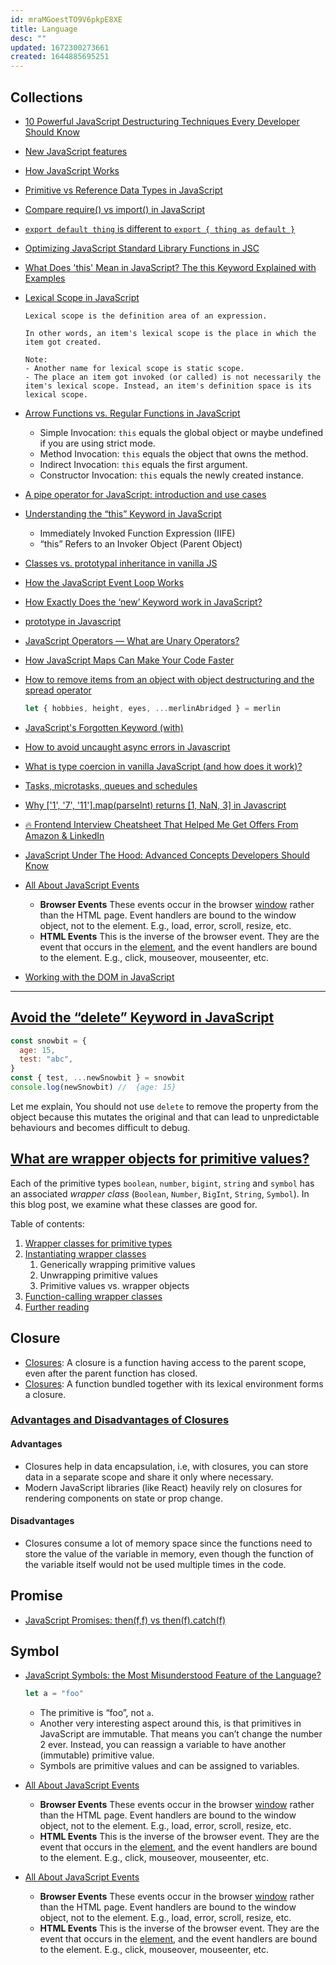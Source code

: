 ```yaml
---
id: mraMGoestTO9V6pkpE8XE
title: Language
desc: ""
updated: 1672300273661
created: 1644885695251
---
```


## Collections

- [10 Powerful JavaScript Destructuring Techniques Every Developer Should Know](https://javascript.plainenglish.io/10-powerful-javascript-destructuring-techniques-every-developer-should-know-15ae06818bb6)
- [New JavaScript features](https://exploringjs.com/impatient-js/ch_new-javascript-features.html)
- [How JavaScript Works](https://blog.devgenius.io/how-javascript-works-behind-the-scenes-88c546173f32)
- [Primitive vs Reference Data Types in JavaScript](https://www.freecodecamp.org/news/primitive-vs-reference-data-types-in-javascript/)
- [Compare require() vs import() in JavaScript](https://javascript.plainenglish.io/require-vs-import-in-js-82a7a47671f)
- [`export default thing` is different to `export { thing as default }`](https://jakearchibald.com/2021/export-default-thing-vs-thing-as-default/)
- [Optimizing JavaScript Standard Library Functions in JSC](https://webkit.org/blog/11934/optimizing-javascript-standard-library-functions-in-jsc/)
- [What Does 'this' Mean in JavaScript? The this Keyword Explained with Examples](https://www.freecodecamp.org/news/what-is-this-in-javascript/)
- [Lexical Scope in JavaScript](https://www.freecodecamp.org/news/javascript-lexical-scope-tutorial/)

  ```text
  Lexical scope is the definition area of an expression.

  In other words, an item's lexical scope is the place in which the item got created.

  Note:
  - Another name for lexical scope is static scope.
  - The place an item got invoked (or called) is not necessarily the item's lexical scope. Instead, an item's definition space is its lexical scope.
  ```

- [Arrow Functions vs. Regular Functions in JavaScript](https://blog.bitsrc.io/arrow-functions-vs-regular-functions-in-javascript-458ccd863bc1)
  - Simple Invocation: `this` equals the global object or maybe undefined if you are using strict mode.
  - Method Invocation: `this` equals the object that owns the method.
  - Indirect Invocation: `this` equals the first argument.
  - Constructor Invocation: `this` equals the newly created instance.
- [A pipe operator for JavaScript: introduction and use cases](https://2ality.com/2022/01/pipe-operator.html)
- [Understanding the “this” Keyword in JavaScript](https://betterprogramming.pub/understanding-the-this-keyword-in-javascript-cb76d4c7c5e8)
  - Immediately Invoked Function Expression (IIFE)
  - “this” Refers to an Invoker Object (Parent Object)
- [Classes vs. prototypal inheritance in vanilla JS](https://gomakethings.com/classes-vs.-prototypal-inheritance-in-vanilla-js/)
- [How the JavaScript Event Loop Works](https://javascript.plainenglish.io/what-is-the-javascript-event-loop-84d21ef276ee)
- [How Exactly Does the ‘new’ Keyword work in JavaScript?](https://javascript.plainenglish.io/how-exactly-new-keyword-works-in-javascript-af3abf238f8a)
- [prototype in Javascript](https://javascript.plainenglish.io/deep-understanding-of-prototypes-in-javascript-367a81f98847)
- [JavaScript Operators — What are Unary Operators?](https://javascript.plainenglish.io/javascript-operators-unary-operators-e9d33c94db5c)
- [How JavaScript Maps Can Make Your Code Faster](https://medium.com/@bretcameron/how-javascript-maps-can-make-your-code-faster-90f56bf61d9d)
- [How to remove items from an object with object destructuring and the spread operator](https://gomakethings.com/how-to-remove-items-from-an-object-with-object-destructuring-and-the-spread-operator/)
  ```javascript
  let { hobbies, height, eyes, ...merlinAbridged } = merlin
  ```
- [JavaScript's Forgotten Keyword (with)](https://dev.to/mistval/javascript-s-forgotten-keyword-with-48id)
- [How to avoid uncaught async errors in Javascript](https://advancedweb.hu/how-to-avoid-uncaught-async-errors-in-javascript/)
- [What is type coercion in vanilla JavaScript (and how does it work)?](https://gomakethings.com/what-is-type-coercion-in-vanilla-javascript-and-how-does-it-work/)
- [Tasks, microtasks, queues and schedules](https://jakearchibald.com/2015/tasks-microtasks-queues-and-schedules/)
- [Why ['1', '7', '11'].map(parseInt) returns [1, NaN, 3] in Javascript](https://medium.com/dailyjs/parseint-mystery-7c4368ef7b21)
- [🔥 Frontend Interview Cheatsheet That Helped Me Get Offers From Amazon & LinkedIn](https://itnext.io/frontend-interview-cheatsheet-that-helped-me-to-get-offer-on-amazon-and-linkedin-cba9584e33c7)
- [JavaScript Under The Hood: Advanced Concepts Developers Should Know](https://blog.bitsrc.io/javascript-under-the-hood-advanced-concepts-developers-should-know-a89ddbb11228)
- [All About JavaScript Events](https://blog.openreplay.com/all-about-javascript-events/)
  - **Browser Events** These events occur in the browser [window](https://developer.mozilla.org/en-US/docs/Web/API/Window) rather than the HTML page. Event handlers are bound to the window object, not to the element. E.g., load, error, scroll, resize, etc.
  - **HTML Events** This is the inverse of the browser event. They are the event that occurs in the [element](https://developer.mozilla.org/en-US/docs/Web/API/Element), and the event handlers are bound to the element. E.g., click, mouseover, mouseenter, etc.
- [Working with the DOM in JavaScript](https://blog.openreplay.com/working-with-the-dom-in-javascript/)

---

## [Avoid the “delete” Keyword in JavaScript](https://javascript.plainenglish.io/avoid-the-delete-keyword-in-javascript-87ff2a47f26c)

```javascript
const snowbit = {
  age: 15,
  test: "abc",
}
const { test, ...newSnowbit } = snowbit
console.log(newSnowbit) //  {age: 15}
```

Let me explain, You should not use `delete` to remove the property from the object because this mutates the original and that can lead to unpredictable behaviours and becomes difficult to debug.

## [What are wrapper objects for primitive values?](https://2ality.com/2022/02/wrapper-objects.html)

Each of the primitive types `boolean`, `number`, `bigint`, `string` and `symbol` has an associated _wrapper class_ (`Boolean`, `Number`, `BigInt`, `String`, `Symbol`). In this blog post, we examine what these classes are good for.

Table of contents:

1. [Wrapper classes for primitive types](https://2ality.com/2022/02/wrapper-objects.html#wrapper-classes-for-primitive-types)
2. [Instantiating wrapper classes](https://2ality.com/2022/02/wrapper-objects.html#instantiating-wrapper-classes)
   1. Generically wrapping primitive values
   2. Unwrapping primitive values
   3. Primitive values vs. wrapper objects
3. [Function-calling wrapper classes](https://2ality.com/2022/02/wrapper-objects.html#function-calling-wrapper-classes)
4. [Further reading](https://2ality.com/2022/02/wrapper-objects.html#further-reading)

## Closure

- [Closures](https://www.w3schools.com/js/js_function_closures.asp): A closure is a function having access to the parent scope, even after the parent function has closed.
- [Closures](https://developer.mozilla.org/en-US/docs/Web/JavaScript/Closures): A function bundled together with its lexical environment forms a closure.

### [Advantages and Disadvantages of Closures](https://javascript.plainenglish.io/closures-in-javascript-js-interview-series-c93af277bfac)

#### Advantages

- Closures help in data encapsulation, i.e, with closures, you can store data in a separate scope and share it only where necessary.
- Modern JavaScript libraries (like React) heavily rely on closures for rendering components on state or prop change.

#### Disadvantages

- Closures consume a lot of memory space since the functions need to store the value of the variable in memory, even though the function of the variable itself would not be used multiple times in the code.

## Promise

- [JavaScript Promises: then(f,f) vs then(f).catch(f)](https://dmitripavlutin.com/javascript-promises-then-vs-then-catch/)

## Symbol

- [JavaScript Symbols: the Most Misunderstood Feature of the Language?](https://blog.bitsrc.io/javascript-symbols-the-most-misunderstood-feature-of-the-language-282b6e2a220e)

  ```javascript
  let a = "foo"
  ```

  - The primitive is “foo”, not `a`.
  - Another very interesting aspect around this, is that primitives in JavaScript are immutable. That means you can’t change the number 2 ever. Instead, you can reassign a variable to have another (immutable) primitive value.
  - Symbols are primitive values and can be assigned to variables.

- [All About JavaScript Events](https://blog.openreplay.com/all-about-javascript-events/)

  - **Browser Events** These events occur in the browser [window](https://developer.mozilla.org/en-US/docs/Web/API/Window) rather than the HTML page. Event handlers are bound to the window object, not to the element. E.g., load, error, scroll, resize, etc.
  - **HTML Events** This is the inverse of the browser event. They are the event that occurs in the [element](https://developer.mozilla.org/en-US/docs/Web/API/Element), and the event handlers are bound to the element. E.g., click, mouseover, mouseenter, etc.

- [All About JavaScript Events](https://blog.openreplay.com/all-about-javascript-events/)
  - **Browser Events** These events occur in the browser [window](https://developer.mozilla.org/en-US/docs/Web/API/Window) rather than the HTML page. Event handlers are bound to the window object, not to the element. E.g., load, error, scroll, resize, etc.
  - **HTML Events** This is the inverse of the browser event. They are the event that occurs in the [element](https://developer.mozilla.org/en-US/docs/Web/API/Element), and the event handlers are bound to the element. E.g., click, mouseover, mouseenter, etc.
